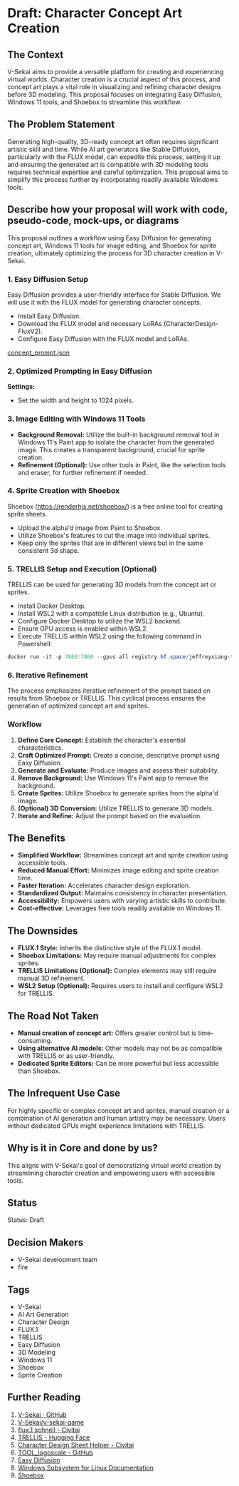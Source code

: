 # Draft: Character Concept Art Creation

## The Context

V-Sekai aims to provide a versatile platform for creating and experiencing virtual worlds. Character creation is a crucial aspect of this process, and concept art plays a vital role in visualizing and refining character designs before 3D modeling. This proposal focuses on integrating Easy Diffusion, Windows 11 tools, and Shoebox to streamline this workflow.

## The Problem Statement

Generating high-quality, 3D-ready concept art often requires significant artistic skill and time. While AI art generators like Stable Diffusion, particularly with the FLUX model, can expedite this process, setting it up and ensuring the generated art is compatible with 3D modeling tools requires technical expertise and careful optimization. This proposal aims to simplify this process further by incorporating readily available Windows tools.

## Describe how your proposal will work with code, pseudo-code, mock-ups, or diagrams

This proposal outlines a workflow using Easy Diffusion for generating concept art, Windows 11 tools for image editing, and Shoebox for sprite creation, ultimately optimizing the process for 3D character creation in V-Sekai.

### 1. Easy Diffusion Setup

Easy Diffusion provides a user-friendly interface for Stable Diffusion. We will use it with the FLUX model for generating character concepts.

- Install Easy Diffusion.
- Download the FLUX model and necessary LoRAs (CharacterDesign-FluxV2).
- Configure Easy Diffusion with the FLUX model and LoRAs.

[concept_prompt.json](attachments/concept_prompt.json)

### 2. Optimized Prompting in Easy Diffusion

**Settings:**

- Set the width and height to 1024 pixels.

### 3. Image Editing with Windows 11 Tools

- **Background Removal:** Utilize the built-in background removal tool in Windows 11's Paint app to isolate the character from the generated image. This creates a transparent background, crucial for sprite creation.
- **Refinement (Optional):** Use other tools in Paint, like the selection tools and eraser, for further refinement if needed.

### 4. Sprite Creation with Shoebox

Shoebox (https://renderhjs.net/shoebox/) is a free online tool for creating sprite sheets.

- Upload the alpha'd image from Paint to Shoebox.
- Utilize Shoebox's features to cut the image into individual sprites.
- Keep only the sprites that are in different views but in the same consistent 3d shape.

### 5. TRELLIS Setup and Execution (Optional)

TRELLIS can be used for generating 3D models from the concept art or sprites.

- Install Docker Desktop.
- Install WSL2 with a compatible Linux distribution (e.g., Ubuntu).
- Configure Docker Desktop to utilize the WSL2 backend.
- Ensure GPU access is enabled within WSL2.
- Execute TRELLIS within WSL2 using the following command in Powershell:

```powershell
docker run -it -p 7860:7860 --gpus all registry.hf.space/jeffreyxiang-trellis:latest python app.py
```

### 6. Iterative Refinement

The process emphasizes iterative refinement of the prompt based on results from Shoebox or TRELLIS. This cyclical process ensures the generation of optimized concept art and sprites.

### Workflow

1.  **Define Core Concept:** Establish the character's essential characteristics.
2.  **Craft Optimized Prompt:** Create a concise, descriptive prompt using Easy Diffusion.
3.  **Generate and Evaluate:** Produce images and assess their suitability.
4.  **Remove Background:** Use Windows 11's Paint app to remove the background.
5.  **Create Sprites:** Utilize Shoebox to generate sprites from the alpha'd image.
6.  **(Optional) 3D Conversion:** Utilize TRELLIS to generate 3D models.
7.  **Iterate and Refine:** Adjust the prompt based on the evaluation.

## The Benefits

- **Simplified Workflow:** Streamlines concept art and sprite creation using accessible tools.
- **Reduced Manual Effort:** Minimizes image editing and sprite creation time.
- **Faster Iteration:** Accelerates character design exploration.
- **Standardized Output:** Maintains consistency in character presentation.
- **Accessibility:** Empowers users with varying artistic skills to contribute.
- **Cost-effective:** Leverages free tools readily available on Windows 11.

## The Downsides

- **FLUX.1 Style:** Inherits the distinctive style of the FLUX.1 model.
- **Shoebox Limitations:** May require manual adjustments for complex sprites.
- **TRELLIS Limitations (Optional):** Complex elements may still require manual 3D refinement.
- **WSL2 Setup (Optional):** Requires users to install and configure WSL2 for TRELLIS.

## The Road Not Taken

- **Manual creation of concept art:** Offers greater control but is time-consuming.
- **Using alternative AI models:** Other models may not be as compatible with TRELLIS or as user-friendly.
- **Dedicated Sprite Editors:** Can be more powerful but less accessible than Shoebox.

## The Infrequent Use Case

For highly specific or complex concept art and sprites, manual creation or a combination of AI generation and human artistry may be necessary. Users without dedicated GPUs might experience limitations with TRELLIS.

## Why is it in Core and done by us?

This aligns with V-Sekai's goal of democratizing virtual world creation by streamlining character creation and empowering users with accessible tools.

## Status

Status: Draft

## Decision Makers

- V-Sekai development team
- fire

## Tags

- V-Sekai
- AI Art Generation
- Character Design
- FLUX.1
- TRELLIS
- Easy Diffusion
- 3D Modeling
- Windows 11
- Shoebox
- Sprite Creation

## Further Reading

1.  [V-Sekai · GitHub](https://github.com/v-sekai)
2.  [V-Sekai/v-sekai-game](https://github.com/v-sekai/v-sekai-game)
3.  [flux.1 schnell - Civitai](https://civitai.com/models/618692?modelVersionId=699279)
4.  [TRELLIS - Hugging Face](https://huggingface.co/spaces/JeffreyXiang/TRELLIS)
5.  [Character Design Sheet Helper - Civitai](https://civitai.com/models/100435)
6.  [TOOL_logoscale - GitHub](https://github.com/V-Sekai-fire/TOOL_logoscale/tree/main?tab=readme-ov-file)
7.  [Easy Diffusion](https://easydiffusion.github.io/)
8.  [Windows Subsystem for Linux Documentation](https://docs.microsoft.com/en-us/windows/wsl/)
9.  [Shoebox](https://renderhjs.net/shoebox/)
